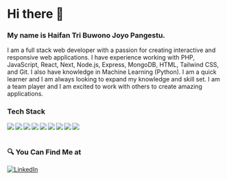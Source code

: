 # Hi there 👋
### My name is **Haifan Tri Buwono Joyo Pangestu**.
I am a full stack web developer with a passion for creating interactive and responsive web applications. I have experience working with PHP, JavaScript, React, Next, Node.js, Express, MongoDB, HTML, Tailwind CSS, and Git. I also have knowledge in Machine Learning (Python). I am a quick learner and I am always looking to expand my knowledge and skill set. I am a team player and I am excited to work with others to create amazing applications.

### Tech Stack
  <img align="left" src="https://img.shields.io/badge/git-black?&logo=git&logoColor=white"/>
  <img align="left" src="https://img.shields.io/badge/react-black?&logo=react"/>
  <img align="left" src="https://img.shields.io/badge/next.js-000000?&logo=nextdotjs&logoColor=white"/>
  <img align="left" src="https://img.shields.io/badge/Express-black?&logo=express&logoColor=white"/>
  <img align="left" src="https://img.shields.io/badge/Node.js-white?&logo=nodedotjs&logoColor=green"/>
  <img align="left" src="https://img.shields.io/badge/MongoDB-white?&logo=mongodb&logoColor=green"/>
  <img align="left" src="https://img.shields.io/badge/Tailwind-white?&logo=tailwindcss&logoColor=blue"/>
  <img align="left" src="https://img.shields.io/badge/PHP-white?&logo=php&logoColor=blue"/>
  <img align="left" src="https://img.shields.io/badge/Python-white?&logo=python&logoColor=black"/>
  <br>
  <br>

### 🔍 You Can Find Me at 
<p> 
  <a href="https://www.linkedin.com/in/haifan/" target="_blank">
    <img alt="LinkedIn" src="https://img.shields.io/badge/linkedin-%230077B5.svg?&style=for-the-badge&logo=linkedin&logoColor=white" />
  </a> 
</p>


